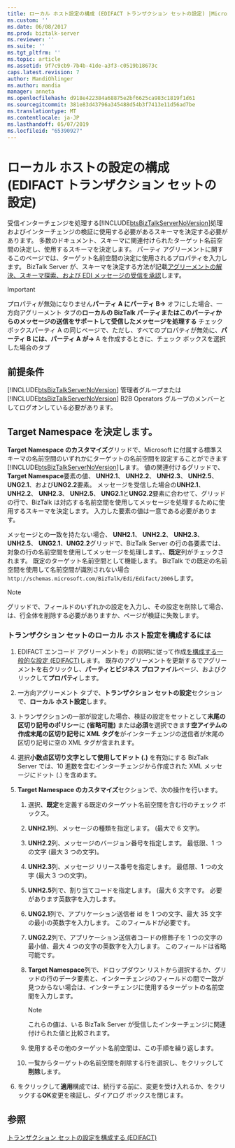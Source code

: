 ```yaml
---
title: ローカル ホスト設定の構成 (EDIFACT トランザクション セットの設定) |Microsoft Docs
ms.custom: ''
ms.date: 06/08/2017
ms.prod: biztalk-server
ms.reviewer: ''
ms.suite: ''
ms.tgt_pltfrm: ''
ms.topic: article
ms.assetid: 9f7c9cb9-7b4b-41de-a3f3-c0519b18673c
caps.latest.revision: 7
author: MandiOhlinger
ms.author: mandia
manager: anneta
ms.openlocfilehash: d918e422384a68875e2bf6625ca983c1819f1d61
ms.sourcegitcommit: 381e83d43796a345488d54b3f7413e11d56ad7be
ms.translationtype: MT
ms.contentlocale: ja-JP
ms.lasthandoff: 05/07/2019
ms.locfileid: "65390927"
---
```

# <a name="configuring-local-host-settings-edifact-transaction-set-settings"></a>ローカル ホストの設定の構成 (EDIFACT トランザクション セットの設定)
受信インターチェンジを処理する[!INCLUDE[btsBizTalkServerNoVersion](../includes/btsbiztalkservernoversion-md.md)]処理およびインターチェンジの検証に使用する必要があるスキーマを決定する必要があります。 多数のドキュメント、スキーマに関連付けられたターゲット名前空間の決定し、使用するスキーマを決定します。 パーティ アグリーメントに関するこのページでは、ターゲット名前空間の決定に使用されるプロパティを入力します。 BizTalk Server が、スキーマを決定する方法が記載[アグリーメントの解決、スキーマ探索、および EDI メッセージの受信を承認](../core/agreement-resolution-schema-discovery-and-authorization-for-received-edi.md)します。  
  
> [!IMPORTANT]
>  プロパティが無効になりません**パーティ A にパーティ B->** オフにした場合、一方向アグリーメント タブの**ローカルの BizTalk パーティまたはこのパーティからのメッセージの送信をサポートして受信したメッセージを処理する** チェック ボックスパーティ A の同じページで、ただし、すべてのプロパティが無効に、**パーティ B には、パーティ A が->**  A を作成するときに、チェック ボックスを選択した場合のタブ  
  
## <a name="prerequisites"></a>前提条件  
 [!INCLUDE[btsBizTalkServerNoVersion](../includes/btsbiztalkservernoversion-md.md)] 管理者グループまたは [!INCLUDE[btsBizTalkServerNoVersion](../includes/btsbiztalkservernoversion-md.md)] B2B Operators グループのメンバーとしてログオンしている必要があります。  
  
## <a name="determining-the-target-namespace"></a>Target Namespace を決定します。  
 **Target Namespace のカスタマイズ**グリッドで、Microsoft に付属する標準スキーマの名前空間のいずれかにターゲットの名前空間を設定することができます[!INCLUDE[btsBizTalkServerNoVersion](../includes/btsbiztalkservernoversion-md.md)]します。 値の関連付けるグリッドで、 **Target Namespace**要素の値、 **UNH2.1**、 **UNH2.2**、 **UNH2.3**、 **UNH2.5**、 **UNG2.1**、および**UNG2.2**要素。 メッセージを受信した場合の**UNH2.1**、 **UNH2.2**、 **UNH2.3**、 **UNH2.5**、 **UNG2.1**と**UNG2.2**要素に合わせて、グリッドの行で、BizTalk は対応する名前空間を使用してメッセージを処理するために使用するスキーマを決定します。 入力した要素の値は一意である必要があります。  
  
 メッセージとの一致を持たない場合、 **UNH2.1**、 **UNH2.2**、 **UNH2.3**、 **UNH2.5**、 **UNG2.1**、**UNG2.2**グリッドで、BizTalk Server の行の各要素では、対象の行の名前空間を使用してメッセージを処理します。、**既定**列がチェックされます。 既定のターゲット名前空間として機能します。 BizTalk での既定の名前空間を使用して名前空間が識別されない場合`http://schemas.microsoft.com/BizTalk/Edi/Edifact/2006`します。  
  
> [!NOTE]
>  グリッドで、フィールドのいずれかの設定を入力し、その設定を削除して場合、は、行全体を削除する必要がありますか、ページが検証に失敗します。  
  
### <a name="to-configure-local-host-settings-for-transaction-sets"></a>トランザクション セットのローカル ホスト設定を構成するには  
  
1.  EDIFACT エンコード アグリーメントを」の説明に従って作成[を構成する一般的な設定 (EDIFACT)](../core/configuring-general-settings-edifact.md)します。 既存のアグリーメントを更新するでアグリーメントを右クリックし、**パーティとビジネス プロファイル**ページ、およびクリックして**プロパティ**します。  
  
2.  一方向アグリーメント タブで、**トランザクション セットの設定**セクションで、**ローカル ホスト設定**します。  
  
3.  トランザクションの一部が設定した場合、検証の設定をセットとして**末尾の区切り記号のポリシー**に **(省略可能)** または**必須**を選択できます**空アイテムの作成末尾の区切り記号に XML タグを**がインターチェンジの送信者が末尾の区切り記号に空の XML タグが含まれます。  
  
4.  選択**小数点区切り文字として使用してドット (.)** を有効にする BizTalk Server では、10 進数を含むインターチェンジから作成された XML メッセージにドット (.) を含めます。  
  
5.  **Target Namespace のカスタマイズ**セクションで、次の操作を行います。  
  
    1.  選択、**既定**を定義する既定のターゲット名前空間を含む行のチェック ボックス。  
  
    2.  **UNH2.1**列、メッセージの種類を指定します。 (最大で 6 文字)。  
  
    3.  **UNH2.2**列、メッセージのバージョン番号を指定します。 最低限、1 つの文字 (最大 3 つの文字)。  
  
    4.  **UNH2.3**列、メッセージ リリース番号を指定します。 最低限、1 つの文字 (最大 3 つの文字)。  
  
    5.  **UNH2.5**列で、割り当てコードを指定します。 (最大 6 文字です。 必要があります英数字を入力します。  
  
    6.  **UNG2.1**列で、アプリケーション送信者 id を 1 つの文字、最大 35 文字の最小の英数字を入力します。 このフィールドが必要です。  
  
    7.  **UNG2.2**列で、アプリケーション送信者コードの修飾子を 1 つの文字の最小値、最大 4 つの文字の英数字を入力します。 このフィールドは省略可能です。  
  
    8.  **Target Namespace**列で、ドロップダウン リストから選択するか、グリッドの行のデータ要素と、インターチェンジのフィールドの間で一致が見つからない場合は、インターチェンジに使用するターゲットの名前空間を入力します。  
  
        > [!NOTE]
        >  これらの値は、いる BizTalk Server が受信したインターチェンジに関連付けられた値と比較されます。  
  
    9. 使用するその他のターゲット名前空間は、この手順を繰り返します。  
  
    10. 一覧からターゲットの名前空間を削除する行を選択し、をクリックして**削除**します。  
  
6.  をクリックして**適用**構成では、続行する前に、変更を受け入れるか、をクリックする**OK**変更を検証し、ダイアログ ボックスを閉じます。  
  
## <a name="see-also"></a>参照  
 [トランザクション セットの設定を構成する (EDIFACT)](../core/configuring-transaction-set-settings-edifact.md)